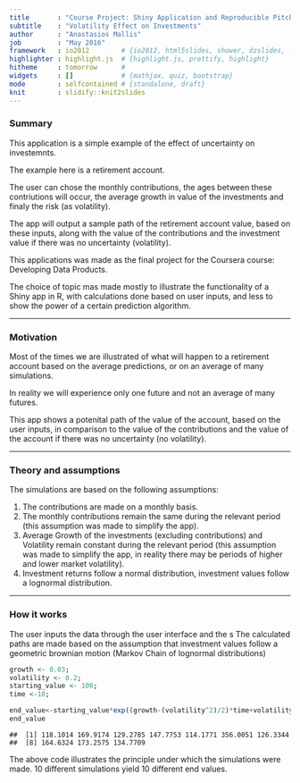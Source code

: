 ```yaml
---
title       : "Course Project: Shiny Application and Reproducible Pitch"
subtitle    : "Volatility Effect on Investments"
author      : "Anastasios Mallis"
job         : "May 2016"
framework   : io2012        # {io2012, html5slides, shower, dzslides, ...}
highlighter : highlight.js  # {highlight.js, prettify, highlight}
hitheme     : tomorrow      # 
widgets     : []            # {mathjax, quiz, bootstrap}
mode        : selfcontained # {standalone, draft}
knit        : slidify::knit2slides
---
```


### Summary

This application is a simple example of the effect of uncertainty on investemnts.


The example here is a retirement account.
 

The user can chose the monthly contributions, the ages between these contriutions will occur, the average growth in value of the investments and finaly the risk (as volatility).
 
 
The app will output a sample path of the retirement account value, based on these inputs, along with the value of the contributions and the investment value if there was no uncertainty (volatility).

This applications was made as the final project for the Coursera course: Developing Data Products.

The choice of topic mas made mostly to illustrate the functionality of a Shiny app in R, with calculations done based on user inputs, and less to show the power of a certain prediction algorithm.

---

### Motivation

Most of the times we are illustrated of what will happen to a retirement account based on the average predictions, or on an average of many simulations.

In reality we will experience only one future and not an average of many futures.

This app shows a potenital path of the value of the account, based on the user inputs, in comparison to the value of the contributions and the value of the account if there was no uncertainty (no volatility).

---

### Theory and assumptions

The simulations are based on the following assumptions:

1. The contributions are made on a monthly basis.
2. The monthly contributions remain the same during the relevant period (this assumption was made to simplify the app).
3. Average Growth of the investments (excluding contributions) and Volatility remain constant during the relevant period (this assumption was made to simplify the app, in reality there may be periods of higher and lower market volatility).
4. Investment returns follow a normal distribution, investment values follow a lognormal distribution.

---

### How it works

The user inputs the data through the user interface and the s
The calculated paths are made based on the assumption that investment values follow a geometric brownian motion (Markov Chain of lognormal distributions)

```r
growth <- 0.03;
volatility <- 0.2;
starting_value <- 100;
time <-10;

end_value<-starting_value*exp((growth-(volatility^2)/2)*time+volatility*sqrt(time)**rnorm(10));
end_value
```

```
##  [1] 118.1014 169.9174 129.2785 147.7753 114.1771 356.0051 126.3344
##  [8] 164.6324 173.2575 134.7709
```
The above code illustrates the principle under which the simulations were made. 10 different simulations yield 10 different end values.

